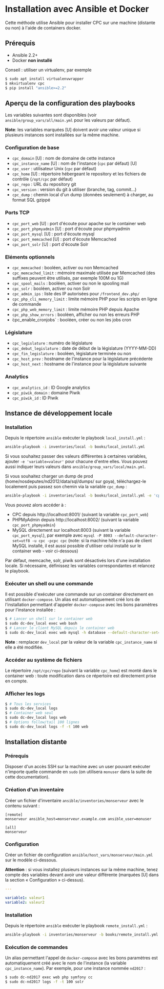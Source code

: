 # Installation avec Ansible et Docker

Cette méthode utilise Ansible pour installer CPC sur une machine (distante ou non) à l'aide de containers docker.

## Prérequis

- Ansible 2.2+
- Docker **non installé**

Conseil : utiliser un virtualenv, par exemple

```sh
$ sudo apt install virtualenvwrapper
$ mkvirtualenv cpc
$ pip install "ansible>=2.2"
```

## Aperçu de la configuration des playbooks

Les variables suivantes sont disponibles (voir `ansible/group_vars/all/main.yml` pour les valeurs par défaut).

**Note**: les variables marquées [U] doivent avoir une valeur unique si plusieurs instances sont installées sur la même machine.

### Configuration de base

* `cpc_domain` [U] : nom de domaine de cette instance
* `cpc_instance_name` [U] : nom de l'instance (`cpc` par défaut) [U]
* `cpc_user` : utilisateur Unix (`cpc` par défaut)
* `cpc_home` [U] : répertoire hébergeant le repository et les fichiers de contrôle (`/opt/cpc` par défaut)
* `cpc_repo` : URL du repository git
* `cpc_version` : version du git à utiliser (branche, tag, commit...)
* `cpc_dump` : chemin local d'un dump (données seulement) à charger, au format SQL gzippé

### Ports TCP

* `cpc_port_web` [U] : port d'écoute pour apache sur le container web
* `cpc_port_phpmyadmin` [U] : port d'écoute pour phpmyadmin
* `cpc_port_mysql` [U] : port d'écoute mysql
* `cpc_port_memcached` [U] : port d'écoute Memcached
* `cpc_port_solr` [U] : port d'écoute Solr

### Eléments optionnels

* `cpc_memcached` : booléen, activer ou non Memcached
* `cpc_memcached_limit` : mémoire maximale utilisée par Memcached (des suffixes peuvent être utilisés, par exemple 100M ou 1G)
* `cpc_spool_mails` : booléen, activer ou non le spooling mail
* `cpc_solr` : booléen, activer ou non Solr
* `cpc_admin_ips` : liste des IP autorisées pour `/frontend_dev.php/`
* `cpc_php_cli_memory_limit` : limite mémoire PHP pour les scripts en ligne de commande
* `cpc_php_web_memory_limit` : limite mémoire PHP depuis Apache
* `cpc_php_show_errors` : booléen, afficher ou non les erreurs PHP
* ̀cpc_enable_cronjobs` : booléen, créer ou non les jobs cron

### Législature

* `cpc_legislature` : numéro de législature
* `cpc_debut_legislature` : date de début de la législature (YYYY-MM-DD)
* `cpc_fin_legislature` : booléen, législature terminée ou non
* `cpc_host_prev` : hostname de l'instance pour la législature précédente
* `cpc_host_next` : hostname de l'instance pour la législature suivante

### Analytics

* `cpc_analytics_id` : ID Google analytics
* `cpc_piwik_domain` : domaine Piwik
* `cpc_piwik_id` : ID Piwik

## Instance de développement locale

### Installation

Depuis le répertoire `ansible` exécuter le playbook `local_install.yml` :

```sh
ansible-playbook -i inventories/local -b books/local_install.yml
```

Si vous souhaitez passer des valeurs différentes à certaines variables, ajouter `-e 'variable=valeur'` pour chacune d'entre elles.  Vous pouvez aussi indiquer leurs valeurs dans `ansible/group_vars/local/main.yml`.

Si vous souhaitez charger un dump de prod (home/nosdeputes/nd2012/data/sql/dumps/ sur goya), téléchargez-le localement puis passez son chemin via la variable `cpc_dump` :

```sh
ansible-playbook -i inventories/local -b books/local_install.yml -e 'cpc_dump=/path/to/dump.sql.gz'
```

Vous pouvez alors accéder à :

* CPC depuis http://localhost:8001/ (suivant la variable `cpc_port_web`)
* PHPMyAdmin depuis http://localhost:8002/ (suivant la variable `cpc_port_phpmyadmin`)
* MySQL directement sur localhost:8003 (suivant la variable `cpc_port_mysql`), par exemple avec `mysql -P 8003 --default-character-set=utf8 -u cpc -pcpc cpc` (note: si la machine hôte n'a pas de client MySQL installé, il est aussi possible d'utiliser celui installé sur le container web - voir ci-dessous)

Par défaut, memcache, solr, piwik sont désactivés lors d'une installation locale.  Si nécessaire, définissez les variables correspondantes et relancez le playbook.

### Exécuter un shell ou une commande

Il est possible d'exécuter une commande sur un container directement en utilisant `docker-compose`.  Un alias est automatiquement créé lors de l'installation permettant d'appeler `docker-compose` avec les bons paramètres pour l'instance installée :

```sh
$ # Lancer un shell sur le container web
$ sudo dc-dev_local exec web bash
$ # Lancer le client MySQL depuis le container web
$ sudo dc-dev_local exec web mysql -h database --default-character-set=utf8 -u cpc -pcpc cpc
```

**Note** : remplacer `dev_local` par la valeur de la variable `cpc_instance_name` si elle a été modifiée.

### Accéder au système de fichiers

Le répertoire `/opt/cpc/repo` (suivant la variable `cpc_home`) est monté dans le container web : toute modification dans ce répertoire est directement prise en compte.

### Afficher les logs

```sh
$ # Tous les services
$ sudo dc-dev_local logs
$ # Container web seul
$ sudo dc-dev_local logs web
$ # Options follow/tail 100 lignes
$ sudo dc-dev_local logs -f -t 100 web
```

## Installation distante

### Prérequis

Disposer d'un accès SSH sur la machine avec un user pouvant exécuter n'importe quelle commande en `sudo` (on utilisera `monuser` dans la suite de cette documentation).

### Création d'un inventaire

Créer un fichier d'inventaire `ansible/inventories/monserveur` avec le contenu suivant :

```
[remote]
monserveur ansible_host=monserveur.example.com ansible_user=monuser

[all]
monserveur
```

### Configuration

Créer un fichier de configuration `ansible/host_vars/monserveur/main.yml` sur le modèle ci-dessous.

**Attention** : si vous installez plusieurs instances sur la même machine, tenez compte des variables devant avoir une valeur différente (marquées [U] dans la section « Configuration » ci-dessus).

```yaml
---

variable1: valeur1
variable2: valeur2
```

### Installation

Depuis le répertoire `ansible` exécuter le playbook `remote_install.yml` :

```sh
ansible-playbook -i inventories/monserveur -b books/remote_install.yml
```

### Exécution de commandes

Un alias permettant l'appel de `docker-compose` avec les bons paramètres est automatiquement créé avec le nom de l'instance (la variable `cpc_instance_name`).  Par exemple, pour une instance nommée `nd2017` :

```sh
$ sudo dc-nd2017 exec web php symfony cc
$ sudo dc-nd2017 logs -f -t 100 solr
```
